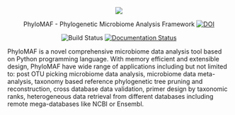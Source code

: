 <p align="center">
    <img src="https://github.com/mmtechslv/PhyloMAF/blob/c1132dae7a778811a6abd9bafd329b6067916396/logo.png">
</p>
<p align="center">
    PhyloMAF - Phylogenetic Microbiome Analysis Framework <a href="https://zenodo.
org/badge/latestdoi/197987819"><img src="https://zenodo.org/badge/197987819.svg" alt="DOI"></a>

</p>
<p align="center">
    <img src="https://travis-ci.com/mmtechslv/PhyloMAF.svg?token=sBXDx4EANVBbNzh5fzox&branch=master" alt="Build Status">
    <a href='https://phylomaf.readthedocs.io/en/latest/?badge=latest'>
        <img src='https://readthedocs.org/projects/phylomaf/badge/?version=latest' alt='Documentation Status' />
    </a>
</p>
<p>
    PhyloMAF is a novel comprehensive microbiome data analysis tool based on Python programming language. With memory efficient and extensible design, PhyloMAF have wide range of applications including but not limited to: post OTU picking microbiome data analysis, microbiome data meta-analysis, taxonomy based reference phylogenetic tree pruning and reconstruction, cross database data validation, primer design by taxonomic ranks, heterogeneous data retrieval from different databases including remote mega-databases like NCBI or Ensembl.
</p>


